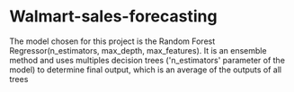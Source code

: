# Walmart-sales-forecasting
The model chosen for this project is the Random Forest Regressor(n_estimators, max_depth, max_features). It is an ensemble method and uses multiples decision trees ('n_estimators' parameter of the model) to determine final output, which is an average of the outputs of all trees
